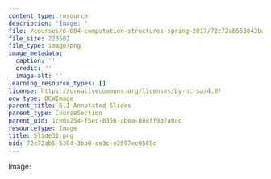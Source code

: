 ```yaml
---
content_type: resource
description: 'Image: '
file: /courses/6-004-computation-structures-spring-2017/72c72ab553043ba0ce3ce2597ec0585c_Slide31.png
file_size: 223502
file_type: image/png
image_metadata:
  caption: ''
  credit: ''
  image-alt: ''
learning_resource_types: []
license: https://creativecommons.org/licenses/by-nc-sa/4.0/
ocw_type: OCWImage
parent_title: 6.1 Annotated Slides
parent_type: CourseSection
parent_uid: 1ce0a254-f5ec-8356-abea-088ff937a0ac
resourcetype: Image
title: Slide31.png
uid: 72c72ab5-5304-3ba0-ce3c-e2597ec0585c
---
```

Image: 